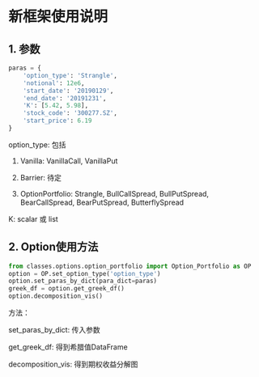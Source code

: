 # 新框架使用说明

## 1. 参数

```python
paras = {
    'option_type': 'Strangle',
    'notional': 12e6,
    'start_date': '20190129',
    'end_date': '20191231',
    'K': [5.42, 5.98],
    'stock_code': '300277.SZ',
    'start_price': 6.19
}
```

option_type: 包括

1. Vanilla: VanillaCall, VanillaPut
2. Barrier: 待定

3. OptionPortfolio: Strangle, BullCallSpread, BullPutSpread, BearCallSpread, BearPutSpread, ButterflySpread

K: scalar 或 list

## 2. Option使用方法

```python
from classes.options.option_portfolio import Option_Portfolio as OP
option = OP.set_option_type('option_type')
option.set_paras_by_dict(para_dict=paras)
greek_df = option.get_greek_df()
option.decomposition_vis()
```

方法：

set_paras_by_dict: 传入参数

get_greek_df: 得到希腊值DataFrame

decomposition_vis: 得到期权收益分解图



### 						

